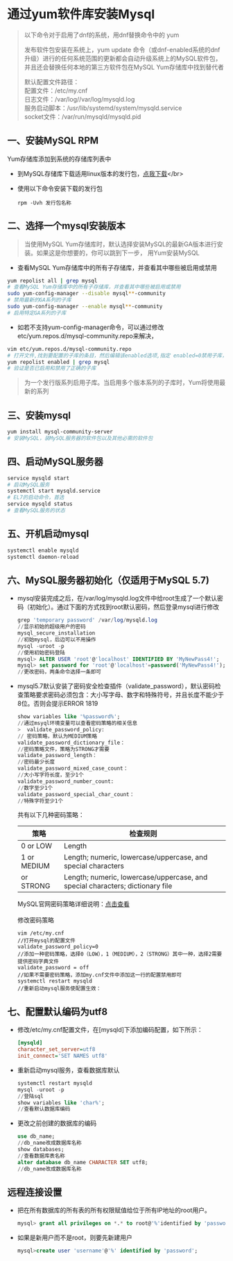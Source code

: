 # 通过yum软件库安装Mysql

> 以下命令对于启用了dnf的系统，用dnf替换命令中的 yum
>
> 发布软件包安装在系统上，yum update 命令（或dnf-enabled系统的dnf升级）进行的任何系统范围的更新都会自动升级系统上的MySQL软件包，并且还会替换任何本地的第三方软件包在MySQL Yum存储库中找到替代者
>
> 默认配置文件路径：</br>
配置文件：/etc/my.cnf </br>
日志文件：/var/log//var/log/mysqld.log </br>
服务启动脚本：/usr/lib/systemd/system/mysqld.service </br>
socket文件：/var/run/mysqld/mysqld.pid</br>

## 一、安装MySQL RPM

Yum存储库添加到系统的存储库列表中

* 到MySQL存储库下载适用linux版本的发行包，[点我下载](http://dev.mysql.com/downloads/repo/yum/.)</br>
* 使用以下命令安装下载的发行包</br>

    ```mysql
    rpm -Uvh 发行包名称
    ```

## 二、选择一个mysql安装版本

> 当使用MySQL Yum存储库时，默认选择安装MySQL的最新GA版本进行安装。如果这是你想要的，你可以跳到下一步， 用Yum安装MySQL

* 查看MySQL Yum存储库中的所有子存储库，并查看其中哪些被启用或禁用

```sh
yum repolist all | grep mysql
# 查看MySQL Yum存储库中的所有子存储库，并查看其中哪些被启用或禁用
sudo yum-config-manager --disable mysql**-community
# 禁用最新的GA系列的子库
sudo yum-config-manager --enable mysql**-community
# 启用特定GA系列的子库
```

* 如若不支持yum-config-manager命令，可以通过修改etc/yum.repos.d/mysql-community.repo来解决，

```sh
vim etc/yum.repos.d/mysql-community.repo
# 打开文件,找到要配置的子库的条目，然后编辑该enabled选项,指定 enabled=0禁用子库，或 enabled=1启用子库
yum repolist enabled | grep mysql
# 验证是否已启用和禁用了正确的子库
```

> 为一个发行版系列启用子库。当启用多个版本系列的子库时，Yum将使用最新的系列

## 三、安装mysql

```sh
yum install mysql-community-server
# 安装MySQL，装MySQL服务器的软件包以及其他必需的软件包
```

## 四、启动MySQL服务器

```sh
service mysqld start
# 启动MySQL服务
systemctl start mysqld.service
# EL7的启动命令，首选
service mysqld status
# 查看MySQL服务的状态
```

## 五、开机启动mysql

```sh
systemctl enable mysqld
systemctl daemon-reload
```

## 六、MySQL服务器初始化（仅适用于MySQL 5.7)

* mysql安装完成之后，在/var/log/mysqld.log文件中给root生成了一个默认密码（初始化）。通过下面的方式找到root默认密码，然后登录mysql进行修改
    ```sql
    grep 'temporary password' /var/log/mysqld.log
    //显示初始的超级用户的密码
    mysql_secure_installation
    //初始mysql，后边可以不用操作
    mysql -uroot -p
    //使用初始密码登陆
    mysql> ALTER USER 'root'@'localhost' IDENTIFIED BY 'MyNewPass4!';
    mysql> set password for 'root'@'localhost'=password('MyNewPass4!');
    //更改密码，两条命令选择一条即可
    ```
* mysql5.7默认安装了密码安全检查插件（validate_password），默认密码检查策略要求密码必须包含：大小写字母、数字和特殊符号，并且长度不能少于8位。否则会提示ERROR 1819
    ```sql
    show variables like '%password%';
    //通过msyql环境变量可以查看密码策略的相关信息
    >  validate_password_policy:
    // 密码策略，默认为MEDIUM策略
    validate_password_dictionary_file：
    //密码策略文件，策略为STRONG才需要
    validate_password_length：
    //密码最少长度
    validate_password_mixed_case_count：
    //大小写字符长度，至少1个
    validate_password_number_count:
    //数字至少1个
    validate_password_special_char_count：
    //特殊字符至少1个
    ```

    共有以下几种密码策略：

    策略 | 检查规则
    ---|---
    0 or LOW | Length
    1 or MEDIUM | Length; numeric, lowercase/uppercase, and special characters
    or STRONG | Length; numeric, lowercase/uppercase, and special characters; dictionary file
    MySQL官网密码策略详细说明：[点击查看](http://dev.mysql.com/doc/refman/5.7/en/validate-password-options-variables.html#sysvar_validate_password_policy)</br>
    </br>
    修改密码策略
    ```vim
    vim /etc/my.cnf
    //打开mysql的配置文件
    validate_password_policy=0
    //添加一种密码策略，选择0（LOW），1（MEDIUM），2（STRONG）其中一种，选择2需要提供密码字典文件
    validate_password = off
    //如果不需要密码策略，添加my.cnf文件中添加这一行的配置禁用即可
    systemctl restart mysqld
    //重新启动mysql服务使配置生效：
    ```

## 七、配置默认编码为utf8

* 修改/etc/my.cnf配置文件，在[mysqld]下添加编码配置，如下所示：
    ```ini
    [mysqld]
    character_set_server=utf8
    init_connect='SET NAMES utf8'
    ```
* 重新启动mysql服务，查看数据库默认
    ```sql
    systemctl restart mysqld
    mysql -uroot -p
    //登陆sql
    show variables like 'char%';
    //查看默认数据库编码
    ```
* 更改之前创建的数据库的编码
    ```sql
    use db_name;
    //db_name改成数据库名称
    show databases;
    //查看数据库表名称
    alter database db_name CHARACTER SET utf8;
    //db_name改成数据库名称
    ```

## 远程连接设置

* 把在所有数据库的所有表的所有权限赋值给位于所有IP地址的root用户。

    ```sql
    mysql> grant all privileges on *.* to root@'%'identified by 'password';
    ```

* 如果是新用户而不是root，则要先新建用户

    ```sql
    mysql>create user 'username'@'%' identified by 'password';
    ```